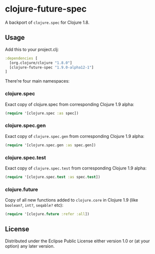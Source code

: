 # clojure-future-spec

A backport of `clojure.spec` for Clojure 1.8.

## Usage

Add this to your project.clj:

```clj
:dependencies [
  [org.clojure/clojure "1.8.0"]
  [clojure-future-spec "1.9.0-alpha12-1"]
]
```

There’re four main namespaces:

### clojure.spec

Exact copy of clojure.spec from corresponding Clojure 1.9 alpha:

```clj
(require '[clojure.spec :as spec])
```

### clojure.spec.gen

Exact copy of `clojure.spec.gen` from corresponding Clojure 1.9 alpha:

```clj
(require '[clojure.spec.gen :as spec.gen])
```

### clojure.spec.test

Exact copy of `clojure.spec.test` from corresponding Clojure 1.9 alpha:

```clj
(require '[clojure.spec.test :as spec.test])
```

### clojure.future

Copy of all new functions added to `clojure.core` in Clojure 1.9 (like `boolean?`, `int?`, `seqable?` etc):

```clj
(require '[clojure.future :refer :all])
```

## License

Distributed under the Eclipse Public License either version 1.0 or (at
your option) any later version.
